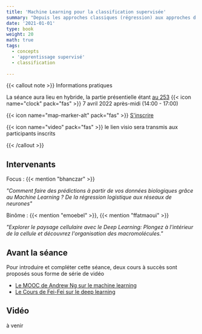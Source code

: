 ```yaml
---
title: 'Machine Learning pour la classification supervisée'
summary: "Depuis les approches classiques (régression) aux approches d'apprentissage profond (CNN)."
date: '2021-01-01'
type: book
weight: 20
math: true
tags:
  - concepts
  - 'apprentissage supervisé'
  - classification
  
---
```



{{< callout note >}}
Informations pratiques

La séance aura lieu en hybride, la partie présentielle étant [au 253](http://www.le253.fr)
{{< icon name="clock" pack="fas" >}} 7 avril 2022 après-midi (14:00 - 17:00)

{{< icon name="map-marker-alt" pack="fas" >}} <a href="https://form.jotform.com/220392697469369">S'inscrire</a>


{{< icon name="video" pack="fas" >}} le lien visio sera transmis aux participants inscrits


{{< /callout >}}

## Intervenants

Focus : {{< mention "bhanczar" >}}

*"Comment faire des prédictions à partir de vos données biologiques grâce au Machine Learning ? De la régression logistique aux réseaux de neurones"*

Binôme : {{< mention "emoebel" >}}, {{< mention "ffatmaoui" >}}

*"Explorer le paysage cellulaire avec le Deep Learning: Plongez à l'intérieur de la cellule et découvrez l'organisation des macromolécules."*


## Avant la séance

Pour introduire et compléter cette séance, deux cours à succès sont proposés sous forme de série de vidéo

- [Le MOOC de Andrew Ng sur le machine learning](https://fr.coursera.org/learn/machine-learning#syllabus)
- [Le Cours de Fei-Fei sur le deep learning](https://www.youtube.com/playlist?list=PL3FW7Lu3i5JvHM8ljYj-zLfQRF3EO8sYv)


## Vidéo

à venir

<!-- {{< youtube rfscVS0vtbw >}} -->

